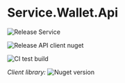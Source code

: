 # Service.Wallet.Api

![Release Service](https://github.com/MyJetWallet/Service.Wallet.Api/workflows/Release%20Service/badge.svg)

![Release API client nuget](https://github.com/MyJetWallet/Service.Wallet.Api/workflows/Release%20API%20client%20nuget/badge.svg)

![CI test build](https://github.com/MyJetWallet/Service.Wallet.Api/workflows/CI%20test%20build/badge.svg)

*Client library:* ![Nuget version](https://img.shields.io/nuget/v/MyJetWallet.Service.Wallet.Api.Client?label=MyJetWallet.Service.Wallet.Api.Client&style=social)
